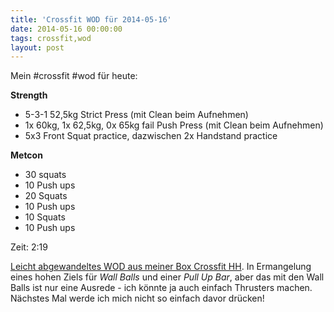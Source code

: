 ```yaml
---
title: 'Crossfit WOD für 2014-05-16'
date: 2014-05-16 00:00:00 
tags: crossfit,wod
layout: post
---
```

Mein #crossfit #wod für heute:

**Strength**

* 5-3-1 52,5kg Strict Press (mit Clean beim Aufnehmen)
* 1x 60kg, 1x 62,5kg, 0x 65kg fail Push Press (mit Clean beim Aufnehmen)
* 5x3 Front Squat practice, dazwischen 2x Handstand practice

**Metcon**

* 30 squats
* 10 Push ups
* 20 Squats
* 10 Push ups
* 10 Squats
* 10 Push ups

Zeit: 2:19

[Leicht abgewandeltes WOD aus meiner Box Crossfit HH][0]. In Ermangelung eines hohen Ziels für *Wall Balls* und einer *Pull Up Bar*, aber das mit den Wall Balls ist nur eine Ausrede - ich könnte ja auch einfach Thrusters machen. Nächstes Mal werde ich mich nicht so einfach davor drücken!

[0]: http://www.crossfithh.de/workouts--news/workout-friday18

